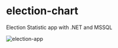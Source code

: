 # election-chart
Election Statistic app with .NET and MSSQL

![election-app](https://user-images.githubusercontent.com/67098980/118835561-cbae4600-b8cb-11eb-8cc0-12a09f4fb55b.gif)

